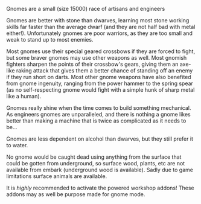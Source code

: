 
Gnomes are a small (size 15000) race of artisans and engineers

Gnomes are better with stone than dwarves, learning most stone working skills far faster than the
average dwarf (and they are not half bad with metal either!). Unfortunately gnomes are poor warriors,
as they are too small and weak to stand up to most enemies. 

Most gnomes use their special geared crossbows if they are forced to fight, but some braver gnomes
may use other weapons as well. Most gnomish fighters sharpen the points of their crossbow's gears,
giving them an axe-like raking attack that gives them a better chance of standing off an enemy if
they run short on darts. Most other gnome weapons have also benefited from gnome ingenuity, ranging
from the power hammer to the spring spear (as no self-respecting gnome would fight with a simple
hunk of sharp metal like a human).

Gnomes really shine when the time comes to build something mechanical. As engineers gnomes are
unparalleled, and there is nothing a gnome likes better than making a machine that is twice as
complicated as it needs to be...

Gnomes are less dependent on alcohol than dwarves, but they still prefer it to water.

No gnome would be caught dead using anything from the surface that could be gotten from underground,
so surface wood, plants, etc are not available from embark (underground wood is available). Sadly
due to game limitations surface animals are available.

It is *highly* recommended to activate the powered workshop addons!
These addons may as well be purpose made for gnome mode.
